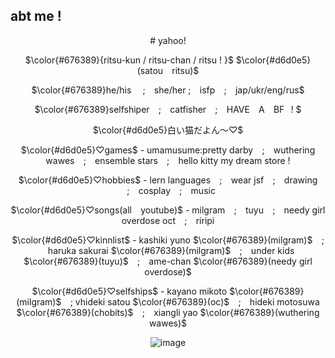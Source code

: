 ## abt me !
<div align="center">
  # yahoo! 
  
  $\color{#676389}{ritsu-kun / ritsu-chan / ritsu ! }$ $\color{#d6d0e5}(satou⠀ ritsu)$
  
  $\color{#676389}he/his ⠀ ;⠀ she/her ; ⠀isfp ⠀; ⠀jap/ukr/eng/rus$

  $\color{#676389}selfshiper⠀ ; ⠀catfisher ⠀;⠀ HAVE ⠀A⠀ BF⠀! $

  $\color{#d6d0e5}白い猫だよん～♡$
  
  $\color{#d6d0e5}♡games$ - umamusume:pretty darby⠀ ;⠀ wuthering wawes⠀ ; ⠀ensemble stars⠀ ;⠀ hello kitty my dream store !
  
  $\color{#d6d0e5}♡hobbies$ - lern languages ⠀;⠀ wear jsf⠀ ;⠀ drawing ⠀;⠀ cosplay⠀ ; ⠀music 

  $\color{#d6d0e5}♡songs(all ⠀youtube)$ - milgram⠀ ; ⠀tuyu ⠀; ⠀needy girl overdose oct⠀ ; ⠀riripi

  $\color{#d6d0e5}♡kinnlist$ - kashiki yuno $\color{#676389}(milgram)$ ⠀; ⠀haruka sakurai $\color{#676389}(milgram)$ ⠀;⠀ under kids $\color{#676389}(tuyu)$ ⠀; ⠀ame-chan $\color{#676389}(needy girl overdose)$

  $\color{#d6d0e5}♡selfships$ - kayano mikoto $\color{#676389}(milgram)$ ⠀; vhideki satou $\color{#676389}(oc)$⠀ ; ⠀hideki motosuwa $\color{#676389}(chobits)$⠀ ; ⠀xiangli yao $\color{#676389}(wuthering wawes)$
  
  ![image](https://files.catbox.moe/448fp8.png)
  
</div>
